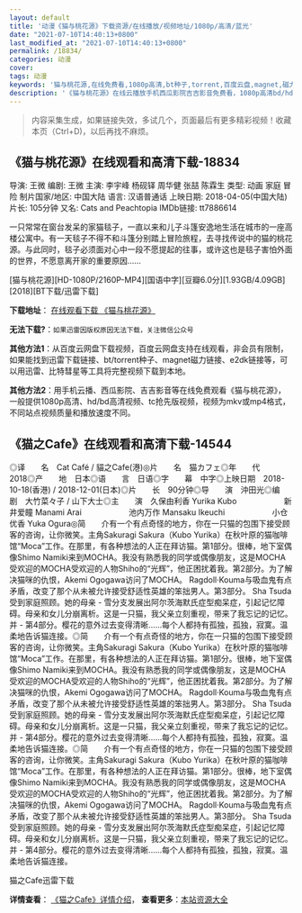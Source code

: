 ```yaml
---
layout: default
title: '动漫《猫与桃花源》下载资源/在线播放/视频地址/1080p/高清/蓝光'
date: "2021-07-10T14:40:13+0800"
last_modified_at: "2021-07-10T14:40:13+0800"
permalink: /18834/
categories: 动漫
cover:
tags: 动漫
keywords: '猫与桃花源,在线免费看,1080p高清,bt种子,torrent,百度云盘,magnet,磁力链,迅雷下载资源'
description: '《猫与桃花源》在线云播放手机西瓜影院吉吉影音免费看，1080p高清bd/hd未删减完整版和tc抢先枪版，mkv/mp4格式，附带bt/torrent种子、magnet/磁力链、百度云盘、网盘资源迅雷下载链接'
---
```


>内容采集生成，如果链接失效，多试几个，页面最后有更多精彩视频！收藏本页（Ctrl+D)，以后再找不麻烦。


## 《猫与桃花源》在线观看和高清下载-18834

导演: 王微 编剧: 王微 主演: 李宇峰 杨砚铎 周华健 张喆 陈霖生 类型: 动画 家庭 冒险 制片国家/地区: 中国大陆 语言: 汉语普通话 上映日期: 2018-04-05(中国大陆) 片长: 105分钟 又名: Cats and Peachtopia IMDb链接: tt7886614

一只常常在窗台发呆的家猫毯子，一直以来和儿子斗篷安逸地生活在城市的一座高楼公寓中。有一天毯子不得不和斗篷分别踏上冒险旅程，去寻找传说中的猫的桃花源。与此同时，毯子必须面对心中一段不愿提起的往事，或许这也是毯子害怕外面的世界，不愿意离开家的重要原因……


[猫与桃花源][HD-1080P/2160P-MP4][国语中字][豆瓣6.0分][1.93GB/4.09GB][2018][BT下载/迅雷下载]

**下载地址**： [在线观看下载 《猫与桃花源》](https://www.btdx8.com/torrent/mythy_2018.html) 


**无法下载?**：`如果迅雷因版权原因无法下载，关注微信公众号 `

**其他方法1**：从百度云网盘下载视频，百度云网盘支持在线观看，非会员有限制，如果能找到迅雷下载链接、bt/torrent种子、magnet磁力链接、e2dk链接等，可以用迅雷、比特彗星等工具将完整视频下载到本地。

**其他方法2**：用手机云播、西瓜影院、吉吉影音等在线免费观看《猫与桃花源》，一般提供1080p高清、hd/bd高清视频、tc抢先版视频，视频为mkv或mp4格式，不同站点视频质量和播放速度不同。


## 《猫之Cafe》在线观看和高清下载-14544

◎译　　名　Cat Café / 貓之Cafe(港)◎片　　名　猫カフェ◎年　　代　2018◎产　　地　日本◎语　　言　日语◎字　　幕　中字◎上映日期　2018-10-18(香港) / 2018-12-01(日本)◎片　　长　90分钟◎导　　演　沖田光◎编　　剧　大竹菜々子 / 山下大士◎主　　演　久保由利香 Yurika Kubo　　　　　　新井爱瞳 Manami Arai　　　　　　池内万作 Mansaku Ikeuchi　　　　　　小仓优香 Yuka Ogura◎简　　介有一个有点奇怪的地方，你在一只猫的包围下接受顾客的咨询，让你微笑。主角Sakuragi Sakura（Kubo Yurika）在秋叶原的猫咖啡馆“Moca”工作。在那里，有各种想法的人正在拜访猫。第1部分。很棒，地下室偶像Shimo Namiki来到MOCHA。我没有熟悉我的同学或偶像朋友，这是MOCHA受欢迎的MOCHA受欢迎的人物Shiho的“光辉”，他正困扰着我。第2部分。为了解决猫咪的仇恨，Akemi Ogogawa访问了MOCHA。 Ragdoll·Kouma与吸血鬼有点矛盾，改变了那个从未被允许接受舒适性英雄的笨拙男人。第3部分。 Sha Tsuda受到家庭照顾。她的母亲 - 雪分支发展出阿尔茨海默氏症型痴呆症，引起记忆障碍。母亲和女儿分崩离析。这是一只猫，我父亲立刻重视，带来了我忘记的记忆。并 - 第4部分。樱花的意外过去变得清晰......每个人都持有孤独，孤独，寂寞。温柔地告诉猫连接。◎简　　介有一个有点奇怪的地方，你在一只猫的包围下接受顾客的咨询，让你微笑。主角Sakuragi Sakura（Kubo Yurika）在秋叶原的猫咖啡馆“Moca”工作。在那里，有各种想法的人正在拜访猫。第1部分。很棒，地下室偶像Shimo Namiki来到MOCHA。我没有熟悉我的同学或偶像朋友，这是MOCHA受欢迎的MOCHA受欢迎的人物Shiho的“光辉”，他正困扰着我。第2部分。为了解决猫咪的仇恨，Akemi Ogogawa访问了MOCHA。 Ragdoll·Kouma与吸血鬼有点矛盾，改变了那个从未被允许接受舒适性英雄的笨拙男人。第3部分。 Sha Tsuda受到家庭照顾。她的母亲 - 雪分支发展出阿尔茨海默氏症型痴呆症，引起记忆障碍。母亲和女儿分崩离析。这是一只猫，我父亲立刻重视，带来了我忘记的记忆。并 - 第4部分。樱花的意外过去变得清晰......每个人都持有孤独，孤独，寂寞。温柔地告诉猫连接。◎简　　介有一个有点奇怪的地方，你在一只猫的包围下接受顾客的咨询，让你微笑。主角Sakuragi Sakura（Kubo Yurika）在秋叶原的猫咖啡馆“Moca”工作。在那里，有各种想法的人正在拜访猫。第1部分。很棒，地下室偶像Shimo Namiki来到MOCHA。我没有熟悉我的同学或偶像朋友，这是MOCHA受欢迎的MOCHA受欢迎的人物Shiho的“光辉”，他正困扰着我。第2部分。为了解决猫咪的仇恨，Akemi Ogogawa访问了MOCHA。 Ragdoll·Kouma与吸血鬼有点矛盾，改变了那个从未被允许接受舒适性英雄的笨拙男人。第3部分。 Sha Tsuda受到家庭照顾。她的母亲 - 雪分支发展出阿尔茨海默氏症型痴呆症，引起记忆障碍。母亲和女儿分崩离析。这是一只猫，我父亲立刻重视，带来了我忘记的记忆。并 - 第4部分。樱花的意外过去变得清晰......每个人都持有孤独，孤独，寂寞。温柔地告诉猫连接。


猫之Cafe迅雷下载

**详情查看**： [《猫之Cafe》详情介绍](/movie/14544/)， **查看更多**：[本站资源大全](/movie/t/all/)

